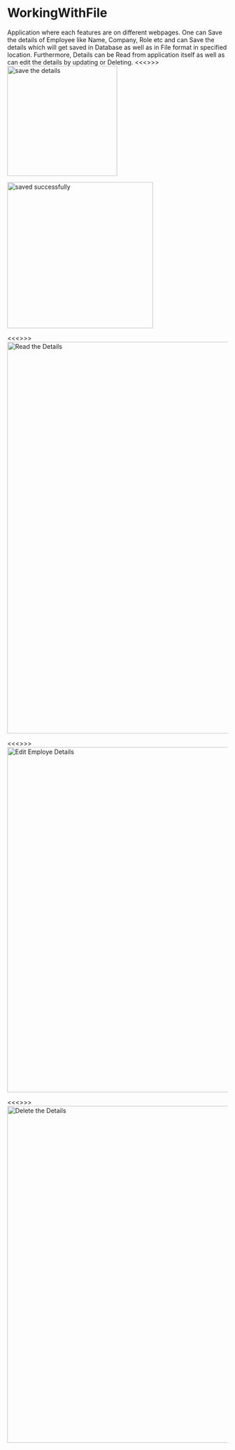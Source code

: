 # WorkingWithFile
Application where each features are on different webpages. One can Save the details of Employee like Name, Company, Role etc and can Save the details which will get saved in Database as well as in File format in specified location. Furthermore, Details can be Read from application itself as well as can edit the details by updating or Deleting. 
<<<<Create Your Account>>>>
<img width="251" alt="save the details" src="https://github.com/Sharmaa999/WorkingWithFile/assets/103804775/874f63ca-4850-455b-a572-2b0973aade71">


<Account Created Successfully>
<img width="333" alt="saved successfully" src="https://github.com/Sharmaa999/WorkingWithFile/assets/103804775/fe2b5d86-97af-4d04-9ec0-764e80152fd8">

  
<<<<Read Employe Details>>>>
<img width="893" alt="Read the Details" src="https://github.com/Sharmaa999/WorkingWithFile/assets/103804775/7a65e471-6b81-487d-b9bf-217d5c03cc64">


<<<<Edit THe Employe Details>>>>
<img width="787" alt="Edit Employe Details" src="https://github.com/Sharmaa999/WorkingWithFile/assets/103804775/a66b8791-36fb-4cf2-89ed-62afdb182b5a">


<<<<Delete The Details>>>>
<img width="768" alt="Delete the Details" src="https://github.com/Sharmaa999/WorkingWithFile/assets/103804775/c0a26752-4909-413b-8b63-f7efd807d2de">
